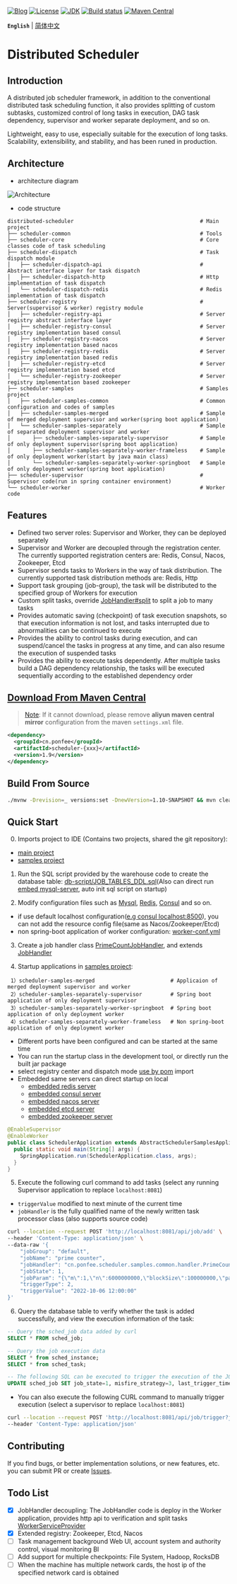[![Blog](https://img.shields.io/badge/blog-@ponfee-informational.svg)](http://www.ponfee.cn)
[![License](https://img.shields.io/badge/license-Apache--2.0-green.svg)](https://www.apache.org/licenses/LICENSE-2.0.html)
[![JDK](https://img.shields.io/badge/jdk-8+-green.svg)](https://www.oracle.com/java/technologies/downloads/#java8)
[![Build status](https://github.com/ponfee/distributed-scheduler/workflows/build-with-maven/badge.svg)](https://github.com/ponfee/distributed-scheduler/actions)
[![Maven Central](https://img.shields.io/badge/maven--central-1.9-orange.svg?style=plastic&logo=apachemaven)](https://central.sonatype.com/namespace/cn.ponfee)

**`English`** | [简体中文](README.md)

# Distributed Scheduler

## Introduction

A distributed job scheduler framework, in addition to the conventional distributed task scheduling function, it also provides splitting of custom subtasks, customized control of long tasks in execution, DAG task dependency, supervisor and worker separate deployment, and so on.

Lightweight, easy to use, especially suitable for the execution of long tasks. Scalability, extensibility, and stability, and has been runed in production.

## Architecture

- architecture diagram

![Architecture](doc/images/architecture.jpg)

- code structure

```Plain Text
distributed-scheduler                                        # Main project
├── scheduler-common                                         # Tools
├── scheduler-core                                           # Core classes code of task scheduling
├── scheduler-dispatch                                       # Task dispatch module
│   ├── scheduler-dispatch-api                               # Abstract interface layer for task dispatch
│   ├── scheduler-dispatch-http                              # Http implementation of task dispatch
│   └── scheduler-dispatch-redis                             # Redis implementation of task dispatch
├── scheduler-registry                                       # Server(supervisor & worker) registry module
│   ├── scheduler-registry-api                               # Server registry abstract interface layer
│   ├── scheduler-registry-consul                            # Server registry implementation based consul
│   ├── scheduler-registry-nacos                             # Server registry implementation based nacos
│   ├── scheduler-registry-redis                             # Server registry implementation based redis
│   ├── scheduler-registry-etcd                              # Server registry implementation based etcd
│   └── scheduler-registry-zookeeper                         # Server registry implementation based zookeeper
├── scheduler-samples                                        # Samples project
│   ├── scheduler-samples-common                             # Common configuration and codes of samples
│   ├── scheduler-samples-merged                             # Sample of merged deployment supervisor and worker(spring boot application)
│   └── scheduler-samples-separately                         # Sample of separated deployment supervisor and worker
│       ├── scheduler-samples-separately-supervisor          # Sample of only deployment supervisor(spring boot application)
│       ├── scheduler-samples-separately-worker-frameless    # Sample of only deployment worker(start by java main class)
│       └── scheduler-samples-separately-worker-springboot   # Sample of only deployment worker(spring boot application)
├── scheduler-supervisor                                     # Supervisor code(run in spring container environment)
└── scheduler-worker                                         # Worker code
```

## Features

- Defined two server roles: Supervisor and Worker, they can be deployed separately
- Supervisor and Worker are decoupled through the registration center. The currently supported registration centers are: Redis, Consul, Nacos, Zookeeper, Etcd
- Supervisor sends tasks to Workers in the way of task distribution. The currently supported task distribution methods are: Redis, Http
- Support task grouping (job-group), the task will be distributed to the specified group of Workers for execution
- Custom split tasks, override [JobHandler#split](scheduler-core/src/main/java/cn/ponfee/scheduler/core/handle/JobSplitter.java) to split a job to many tasks
- Provides automatic saving (checkpoint) of task execution snapshots, so that execution information is not lost, and tasks interrupted due to abnormalities can be continued to execute
- Provides the ability to control tasks during execution, and can suspend/cancel the tasks in progress at any time, and can also resume the execution of suspended tasks
- Provides the ability to execute tasks dependently. After multiple tasks build a DAG dependency relationship, the tasks will be executed sequentially according to the established dependency order

## [Download From Maven Central](https://central.sonatype.com/namespace/cn.ponfee)

> [Note](https://developer.aliyun.com/mvn/search): If it cannot download, please remove **aliyun maven central mirror** configuration from the maven `settings.xml` file.

```xml
<dependency>
  <groupId>cn.ponfee</groupId>
  <artifactId>scheduler-{xxx}</artifactId>
  <version>1.9</version>
</dependency>
```

## Build From Source

```bash
./mvnw -Drevision=_ versions:set -DnewVersion=1.10-SNAPSHOT && mvn clean install -DskipTests -Dcheckstyle.skip=true -U
```

## Quick Start

0. Imports project to IDE (Contains two projects, shared the git repository):
  - [main project](pom.xml)
  - [samples project](scheduler-samples/pom.xml)

1. Run the SQL script provided by the warehouse code to create the database table: [db-script/JOB_TABLES_DDL.sql](db-script/JOB_TABLES_DDL.sql)(Also can direct run [embed mysql-server](scheduler-test/src/main/java/cn/ponfee/scheduler/test/db/EmbeddedMysqlServerMariaDB.java), auto init sql script on startup)

2. Modify configuration files such as [Mysql](scheduler-samples/conf-supervisor/application-mysql.yml), [Redis](scheduler-samples/scheduler-samples-common/src/main/resources/application-redis.yml), [Consul](scheduler-samples/scheduler-samples-common/src/main/resources/application-consul.yml) and so on.
- if use default localhost configuration([e.g consul localhost:8500](scheduler-registry/scheduler-registry-consul/src/main/java/cn/ponfee/scheduler/registry/consul/configuration/ConsulRegistryProperties.java)), you can not add the resource config file(same as Nacos/Zookeeper/Etcd)
- non spring-boot application of worker configuration: [worker-conf.yml](scheduler-samples/scheduler-samples-separately/scheduler-samples-separately-worker-frameless/src/main/resources/worker-conf.yml)

3. Create a job handler class [PrimeCountJobHandler](scheduler-samples/scheduler-samples-common/src/main/java/cn/ponfee/scheduler/samples/common/handler/PrimeCountJobHandler.java), and extends [JobHandler](scheduler-core/src/main/java/cn/ponfee/scheduler/core/handle/JobHandler.java)

4. Startup applications in [samples project](scheduler-samples): 

```Plain Text
 1）scheduler-samples-merged                        # Applicaion of merged deployment supervisor and worker
 2）scheduler-samples-separately-supervisor         # Spring boot application of only deployment supervisor
 3）scheduler-samples-separately-worker-springboot  # Spring boot application of only deployment worker
 4）scheduler-samples-separately-worker-frameless   # Non spring-boot application of only deployment worker
```

- Different ports have been configured and can be started at the same time
- You can run the startup class in the development tool, or directly run the built jar package
- select registry center and dispatch mode [use by pom](scheduler-samples/scheduler-samples-common/pom.xml) import
- Embedded same servers can direct startup on local
    - [embedded redis server](scheduler-test/src/main/java/cn/ponfee/scheduler/test/redis/EmbeddedRedisServerKstyrc.java)
    - [embedded consul server](scheduler-registry/scheduler-registry-consul/src/test/java/cn/ponfee/scheduler/registry/consul/EmbeddedConsulServerPszymczyk.java)
    - [embedded nacos server](scheduler-registry/scheduler-registry-nacos/src/test/java/cn/ponfee/scheduler/registry/nacos/EmbeddedNacosServerTestcontainers.java)
    - [embedded etcd server](scheduler-registry/scheduler-registry-etcd/src/test/java/cn/ponfee/scheduler/registry/etcd/EmbeddedEtcdServerTestcontainers.java)
    - [embedded zookeeper server](scheduler-registry/scheduler-registry-zookeeper/src/test/java/cn/ponfee/scheduler/registry/zookeeper/EmbeddedZookeeperServer.java)

```java
@EnableSupervisor
@EnableWorker
public class SchedulerApplication extends AbstractSchedulerSamplesApplication {
  public static void main(String[] args) {
    SpringApplication.run(SchedulerApplication.class, args);
  }
}
```

5. Execute the following curl command to add tasks (select any running Supervisor application to replace `localhost:8081`)
- `triggerValue` modified to  next minute of the current time
- `jobHandler` is the fully qualified name of the newly written task processor class (also supports source code)

```bash
curl --location --request POST 'http://localhost:8081/api/job/add' \
--header 'Content-Type: application/json' \
--data-raw '{
    "jobGroup": "default",
    "jobName": "prime counter",
    "jobHandler": "cn.ponfee.scheduler.samples.common.handler.PrimeCountJobHandler",
    "jobState": 1,
    "jobParam": "{\"m\":1,\"n\":6000000000,\"blockSize\":100000000,\"parallel\":7}",
    "triggerType": 2,
    "triggerValue": "2022-10-06 12:00:00"
}'
```

6. Query the database table to verify whether the task is added successfully, and view the execution information of the task:

```sql
-- Query the sched_job data added by curl  
SELECT * FROM sched_job;

-- Query the job execution data
SELECT * from sched_instance;
SELECT * from sched_task;

-- The following SQL can be executed to trigger the execution of the JOB again
UPDATE sched_job SET job_state=1, misfire_strategy=3, last_trigger_time=NULL, next_trigger_time=1664944641000 WHERE job_name='PrimeCountJobHandler';
```

- You can also execute the following CURL command to manually trigger execution (select a supervisor to replace `localhost:8081`)

```bash
curl --location --request POST 'http://localhost:8081/api/job/trigger?jobId=4236701614080' \
--header 'Content-Type: application/json'
```

## Contributing

If you find bugs, or better implementation solutions, or new features, etc. you can submit PR or create [Issues](../../issues).

## Todo List

- [x] JobHandler decoupling: The JobHandler code is deploy in the Worker application, provides http api to verification and split tasks [WorkerServiceProvider](scheduler-worker/src/main/java/cn/ponfee/scheduler/worker/rpc/WorkerServiceProvider.java)
- [x] Extended registry: Zookeeper, Etcd, Nacos
- [ ] Task management background Web UI, account system and authority control, visual monitoring BI
- [ ] Add support for multiple checkpoints: File System, Hadoop, RocksDB
- [ ] When the machine has multiple network cards, the host ip of the specified network card is obtained

